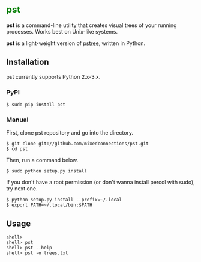 # <font size =5 color=green>**pst**</font>

**pst** is a command-line utility that creates visual trees of your running processes. Works best on Unix-like systems. 

**pst** is a light-weight version of [pstree](https://en.wikipedia.org/wiki/Pstree), written in Python. 

## Installation

pst currently supports Python 2.x-3.x.

### PyPI

    $ sudo pip install pst

### Manual

First, clone pst repository and go into the directory.

    $ git clone git://github.com/mixedconnections/pst.git
    $ cd pst

Then, run a command below.

    $ sudo python setup.py install

If you don't have a root permission (or don't wanna install percol with sudo), try next one.

    $ python setup.py install --prefix=~/.local
    $ export PATH=~/.local/bin:$PATH

## Usage

    shell> 
    shell> pst
    shell> pst --help
    shell> pst -o trees.txt


